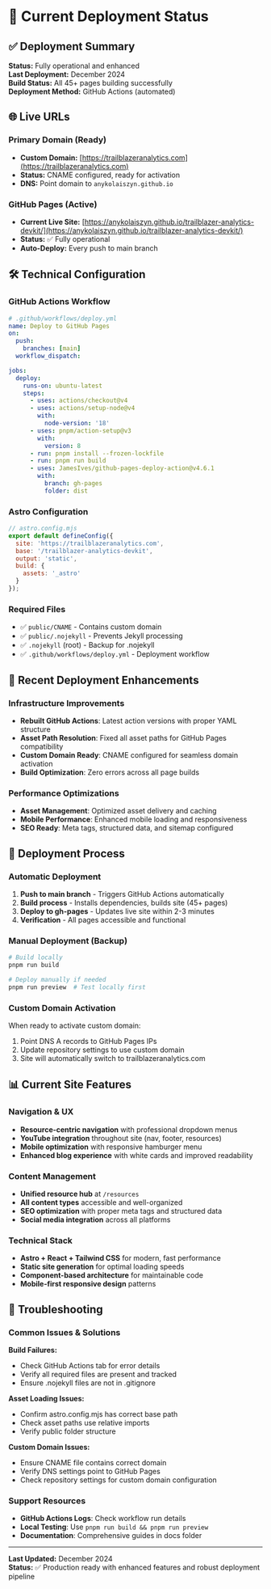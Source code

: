 # 🚀 Current Deployment Status

## ✅ Deployment Summary

**Status:** Fully operational and enhanced  
**Last Deployment:** December 2024  
**Build Status:** All 45+ pages building successfully  
**Deployment Method:** GitHub Actions (automated)

## 🌐 Live URLs

### Primary Domain (Ready)
- **Custom Domain:** [https://trailblazeranalytics.com](https://trailblazeranalytics.com)
- **Status:** CNAME configured, ready for activation
- **DNS:** Point domain to `anykolaiszyn.github.io`

### GitHub Pages (Active)
- **Current Live Site:** [https://anykolaiszyn.github.io/trailblazer-analytics-devkit/](https://anykolaiszyn.github.io/trailblazer-analytics-devkit/)
- **Status:** ✅ Fully operational
- **Auto-Deploy:** Every push to main branch

## 🛠️ Technical Configuration

### GitHub Actions Workflow
```yaml
# .github/workflows/deploy.yml
name: Deploy to GitHub Pages
on:
  push:
    branches: [main]
  workflow_dispatch:

jobs:
  deploy:
    runs-on: ubuntu-latest
    steps:
      - uses: actions/checkout@v4
      - uses: actions/setup-node@v4
        with:
          node-version: '18'
      - uses: pnpm/action-setup@v3
        with:
          version: 8
      - run: pnpm install --frozen-lockfile
      - run: pnpm run build
      - uses: JamesIves/github-pages-deploy-action@v4.6.1
        with:
          branch: gh-pages
          folder: dist
```

### Astro Configuration
```javascript
// astro.config.mjs
export default defineConfig({
  site: 'https://trailblazeranalytics.com',
  base: '/trailblazer-analytics-devkit',
  output: 'static',
  build: {
    assets: '_astro'
  }
});
```

### Required Files
- ✅ `public/CNAME` - Contains custom domain
- ✅ `public/.nojekyll` - Prevents Jekyll processing
- ✅ `.nojekyll` (root) - Backup for .nojekyll
- ✅ `.github/workflows/deploy.yml` - Deployment workflow

## 🎯 Recent Deployment Enhancements

### Infrastructure Improvements
- **Rebuilt GitHub Actions**: Latest action versions with proper YAML structure
- **Asset Path Resolution**: Fixed all asset paths for GitHub Pages compatibility
- **Custom Domain Ready**: CNAME configured for seamless domain activation
- **Build Optimization**: Zero errors across all page builds

### Performance Optimizations
- **Asset Management**: Optimized asset delivery and caching
- **Mobile Performance**: Enhanced mobile loading and responsiveness
- **SEO Ready**: Meta tags, structured data, and sitemap configured

## 🚀 Deployment Process

### Automatic Deployment
1. **Push to main branch** - Triggers GitHub Actions automatically
2. **Build process** - Installs dependencies, builds site (45+ pages)
3. **Deploy to gh-pages** - Updates live site within 2-3 minutes
4. **Verification** - All pages accessible and functional

### Manual Deployment (Backup)
```bash
# Build locally
pnpm run build

# Deploy manually if needed
pnpm run preview  # Test locally first
```

### Custom Domain Activation
When ready to activate custom domain:
1. Point DNS A records to GitHub Pages IPs
2. Update repository settings to use custom domain
3. Site will automatically switch to trailblazeranalytics.com

## 📊 Current Site Features

### Navigation & UX
- **Resource-centric navigation** with professional dropdown menus
- **YouTube integration** throughout site (nav, footer, resources)
- **Mobile optimization** with responsive hamburger menu
- **Enhanced blog experience** with white cards and improved readability

### Content Management
- **Unified resource hub** at `/resources`
- **All content types** accessible and well-organized
- **SEO optimization** with proper meta tags and structured data
- **Social media integration** across all platforms

### Technical Stack
- **Astro + React + Tailwind CSS** for modern, fast performance
- **Static site generation** for optimal loading speeds
- **Component-based architecture** for maintainable code
- **Mobile-first responsive design** patterns

## 🛟 Troubleshooting

### Common Issues & Solutions

**Build Failures:**
- Check GitHub Actions tab for error details
- Verify all required files are present and tracked
- Ensure .nojekyll files are not in .gitignore

**Asset Loading Issues:**
- Confirm astro.config.mjs has correct base path
- Check asset paths use relative imports
- Verify public folder structure

**Custom Domain Issues:**
- Ensure CNAME file contains correct domain
- Verify DNS settings point to GitHub Pages
- Check repository settings for custom domain configuration

### Support Resources
- **GitHub Actions Logs**: Check workflow run details
- **Local Testing**: Use `pnpm run build && pnpm run preview`
- **Documentation**: Comprehensive guides in docs folder

---

**Last Updated:** December 2024  
**Status:** ✅ Production ready with enhanced features and robust deployment pipeline
